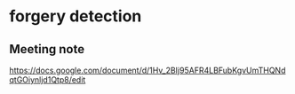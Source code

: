 # forgery detection
## Meeting note
https://docs.google.com/document/d/1Hv_2BIj95AFR4LBFubKgvUmTHQNdqtGOiynljd1Qtp8/edit
